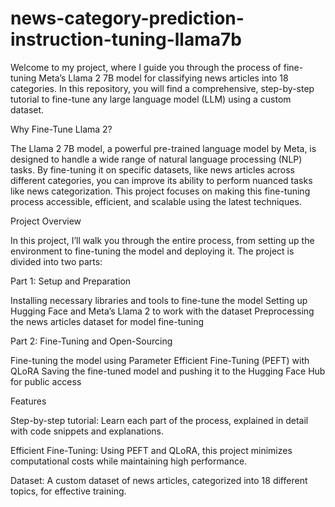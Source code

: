 # news-category-prediction-instruction-tuning-llama7b

Welcome to my project, where I guide you through the process of fine-tuning Meta’s Llama 2 7B model for classifying news articles into 18 categories. In this repository, you will find a comprehensive, step-by-step tutorial to fine-tune any large language model (LLM) using a custom dataset.

Why Fine-Tune Llama 2?

The Llama 2 7B model, a powerful pre-trained language model by Meta, is designed to handle a wide range of natural language processing (NLP) tasks. By fine-tuning it on specific datasets, like news articles across different categories, you can improve its ability to perform nuanced tasks like news categorization. This project focuses on making this fine-tuning process accessible, efficient, and scalable using the latest techniques.

Project Overview

In this project, I’ll walk you through the entire process, from setting up the environment to fine-tuning the model and deploying it. The project is divided into two parts:

Part 1: Setup and Preparation

Installing necessary libraries and tools to fine-tune the model
Setting up Hugging Face and Meta’s Llama 2 to work with the dataset
Preprocessing the news articles dataset for model fine-tuning

Part 2: Fine-Tuning and Open-Sourcing

Fine-tuning the model using Parameter Efficient Fine-Tuning (PEFT) with QLoRA
Saving the fine-tuned model and pushing it to the Hugging Face Hub for public access

Features

Step-by-step tutorial: Learn each part of the process, explained in detail with code snippets and explanations.

Efficient Fine-Tuning: Using PEFT and QLoRA, this project minimizes computational costs while maintaining high performance.

Dataset: A custom dataset of news articles, categorized into 18 different topics, for effective training.

